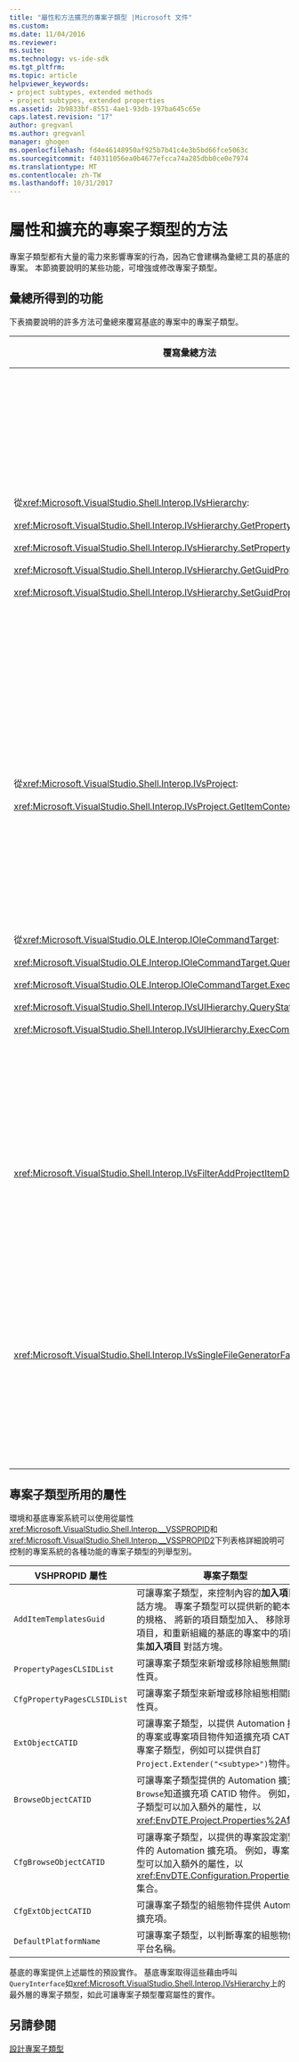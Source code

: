 ```yaml
---
title: "屬性和方法擴充的專案子類型 |Microsoft 文件"
ms.custom: 
ms.date: 11/04/2016
ms.reviewer: 
ms.suite: 
ms.technology: vs-ide-sdk
ms.tgt_pltfrm: 
ms.topic: article
helpviewer_keywords:
- project subtypes, extended methods
- project subtypes, extended properties
ms.assetid: 2b9833bf-8551-4ae1-93db-197ba645c65e
caps.latest.revision: "17"
author: gregvanl
ms.author: gregvanl
manager: ghogen
ms.openlocfilehash: fd4e46148950af925b7b41c4e3b5bd66fce5063c
ms.sourcegitcommit: f40311056ea0b4677efcca74a285dbb0ce0e7974
ms.translationtype: MT
ms.contentlocale: zh-TW
ms.lasthandoff: 10/31/2017
---
```

# <a name="properties-and-methods-extended-by-project-subtypes"></a>屬性和擴充的專案子類型的方法
專案子類型都有大量的電力來影響專案的行為，因為它會建構為彙總工具的基底的專案。 本節摘要說明的某些功能，可增強或修改專案子類型。  
  
## <a name="features-gained-by-aggregation"></a>彙總所得到的功能  
 下表摘要說明的許多方法可彙總來覆寫基底的專案中的專案子類型。  
  
|覆寫彙總方法|專案子類型|  
|---------------------------------------|---------------------|  
|從<xref:Microsoft.VisualStudio.Shell.Interop.IVsHierarchy>:<br /><br /> <xref:Microsoft.VisualStudio.Shell.Interop.IVsHierarchy.GetProperty%2A><br /><br /> <xref:Microsoft.VisualStudio.Shell.Interop.IVsHierarchy.SetProperty%2A><br /><br /> <xref:Microsoft.VisualStudio.Shell.Interop.IVsHierarchy.GetGuidProperty%2A><br /><br /> <xref:Microsoft.VisualStudio.Shell.Interop.IVsHierarchy.SetGuidProperty%2A>|可讓專案子類型<br /><br /> -變更標題和圖示的專案節點。<br />-完全覆寫專案`Browse`物件。<br />-控制是否可以重新命名專案。<br />控制排序次序。<br />控制動態說明的使用者內容。|  
|從<xref:Microsoft.VisualStudio.Shell.Interop.IVsProject>:<br /><br /> <xref:Microsoft.VisualStudio.Shell.Interop.IVsProject.GetItemContext%2A>|可讓專案子類型，來控制有哪些內容的服務可供設計工具和編輯器。|  
|從<xref:Microsoft.VisualStudio.OLE.Interop.IOleCommandTarget>:<br /><br /> <xref:Microsoft.VisualStudio.OLE.Interop.IOleCommandTarget.QueryStatus%2A><br /><br /> <xref:Microsoft.VisualStudio.OLE.Interop.IOleCommandTarget.Exec%2A><br /><br /> <xref:Microsoft.VisualStudio.Shell.Interop.IVsUIHierarchy.QueryStatusCommand%2A><br /><br /> <xref:Microsoft.VisualStudio.Shell.Interop.IVsUIHierarchy.ExecCommand%2A>|可讓專案子類型<br /><br /> -參與專案命令的命令路由。<br />新增、 移除或停用環境命令的專案和方案總管 中的命令。|  
|<xref:Microsoft.VisualStudio.Shell.Interop.IVsFilterAddProjectItemDlg2>|可讓專案子類型來篩選使用者會看到在**加入新項目** 對話方塊。|  
|<xref:Microsoft.VisualStudio.Shell.Interop.IVsSingleFileGeneratorFactory>|可讓專案子類型<br /><br /> -判斷指定的檔案副檔名的預設產生器。<br />-人類可讀取的產生器名稱對應至 COM 物件。|  
  
## <a name="properties-used-by-project-subtypes"></a>專案子類型所用的屬性  
 環境和基底專案系統可以使用從屬性<xref:Microsoft.VisualStudio.Shell.Interop.__VSSPROPID>和<xref:Microsoft.VisualStudio.Shell.Interop.__VSSPROPID2>下列表格詳細說明可控制的專案系統的各種功能的專案子類型的列舉型別。  
  
|VSHPROPID 屬性|專案子類型|  
|------------------------|---------------------|  
|`AddItemTemplatesGuid`|可讓專案子類型，來控制內容的**加入項目** 對話方塊。 專案子類型可以提供新的範本目錄的規格、 將新的項目類型加入、 移除現有的項目，和重新組織的基底的專案中的項目子集**加入項目** 對話方塊。|  
|`PropertyPagesCLSIDList`|可讓專案子類型來新增或移除組態無關的屬性頁。|  
|`CfgPropertyPagesCLSIDList`|可讓專案子類型來新增或移除組態相關的屬性頁。|  
|`ExtObjectCATID`|可讓專案子類型，以提供 Automation 擴充項的專案或專案項目物件知道擴充項 CATID。 專案子類型，例如可以提供自訂`Project.Extender("<subtype>")`物件。|  
|`BrowseObjectCATID`|可讓專案子類型提供的 Automation 擴充項`Browse`知道擴充項 CATID 物件。 例如，專案子類型可以加入額外的屬性，以<xref:EnvDTE.Project.Properties%2A>集合。|  
|`CfgBrowseObjectCATID`|可讓專案子類型，以提供的專案設定瀏覽物件的 Automation 擴充項。 例如，專案子類型可以加入額外的屬性，以<xref:EnvDTE.Configuration.Properties%2A>集合。|  
|`CfgExtObjectCATID`|可讓專案子類型的組態物件提供 Automation 擴充項。|  
|`DefaultPlatformName`|可讓專案子類型，以判斷專案的組態物件的平台名稱。|  
  
 基底的專案提供上述屬性的預設實作。 基底專案取得這些藉由呼叫`QueryInterface`如<xref:Microsoft.VisualStudio.Shell.Interop.IVsHierarchy>上的最外層的專案子類型，如此可讓專案子類型覆寫屬性的實作。  
  
## <a name="see-also"></a>另請參閱  
 [設計專案子類型](../../extensibility/internals/project-subtypes-design.md)